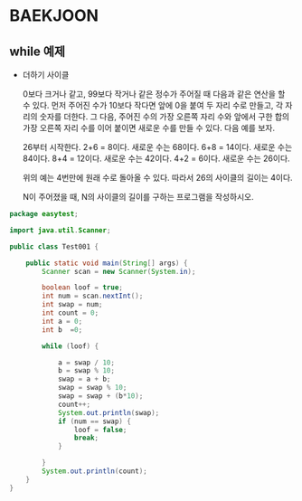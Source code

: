 #  BAEKJOON

## while 예제

* 더하기 사이클

  0보다 크거나 같고, 99보다 작거나 같은 정수가 주어질 때 다음과 같은 연산을 할 수 있다. 먼저 주어진 수가 10보다 작다면 앞에 0을 붙여 두 자리 수로 만들고, 각 자리의 숫자를 더한다. 그 다음, 주어진 수의 가장 오른쪽 자리 수와 앞에서 구한 합의 가장 오른쪽 자리 수를 이어 붙이면 새로운 수를 만들 수 있다. 다음 예를 보자.

  26부터 시작한다. 2+6 = 8이다. 새로운 수는 68이다. 6+8 = 14이다. 새로운 수는 84이다. 8+4 = 12이다. 새로운 수는 42이다. 4+2 = 6이다. 새로운 수는 26이다.

  위의 예는 4번만에 원래 수로 돌아올 수 있다. 따라서 26의 사이클의 길이는 4이다.

  N이 주어졌을 때, N의 사이클의 길이를 구하는 프로그램을 작성하시오.

```java
package easytest;

import java.util.Scanner;

public class Test001 {

	public static void main(String[] args) {
		Scanner scan = new Scanner(System.in);

		boolean loof = true;
		int num = scan.nextInt();
		int swap = num;
		int count = 0;
		int a = 0;
		int b  =0;

		while (loof) {

			a = swap / 10;
			b = swap % 10;
			swap = a + b;
			swap = swap % 10;
			swap = swap + (b*10);
			count++;
			System.out.println(swap);
			if (num == swap) {
				loof = false;
				break;
			}

		}
		System.out.println(count);
	}
}

```

